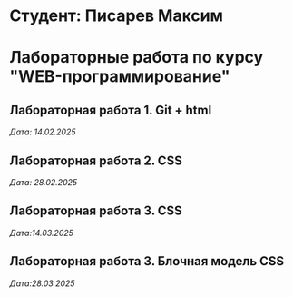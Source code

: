 # Студент: Писарев Максим

# Лабораторные работа по курсу "WEB-программирование"

## Лабораторная работа 1. Git + html

*Дата: 14.02.2025*


## Лабораторная работа 2. CSS

*Дата: 28.02.2025*

## Лабораторная работа 3. CSS

*Дата:14.03.2025*

## Лабораторная работа 3. Блочная модель CSS

*Дата:28.03.2025*


